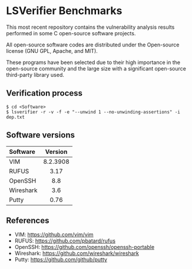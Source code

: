 # LSVerifier Benchmarks

This most recent repository contains the vulnerability analysis results performed in some C open-source software projects.

All open-source software codes are distributed under the Open-source license (GNU GPL, Apache, and MIT). 

These programs have been selected due to their high importance in the open-source community and the large size with a significant open-source third-party library used.

## Verification process

~~~
$ cd <Software>
$ lsverifier -r -v -f -e "--unwind 1 --no-unwinding-assertions" -i dep.txt
~~~

## Software versions

| Software      | Version   | 
| :------------ |:---------:| 
| VIM           | 8.2.3908  |   
| RUFUS         | 3.17      |  
| OpenSSH       | 8.8       |     
| Wireshark     | 3.6       |    
| Putty         | 0.76      |  

## References

* VIM: https://github.com/vim/vim
* RUFUS: https://github.com/pbatard/rufus
* OpenSSH: https://github.com/openssh/openssh-portable
* Wireshark: https://github.com/wireshark/wireshark
* Putty: https://github.com/github/putty


